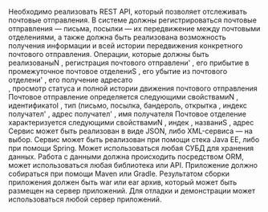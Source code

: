 Необходимо реализовать REST API, который позволяет
отслеживать почтовые отправления.
В системе должны регистрироваться почтовые
отправления — письма, посылки — их передвижение
между почтовыми отделениями, а также должна быть
реализована возможность получения информации и
всей истории передвижения конкретного почтового
отправления.
Операции, которые должны быть реализованыN
, регистрация почтового отправлени'
, его прибытие в промежуточное почтовое отделениS
, его убытие из почтового отделени'
, его получение адресато\
, просмотр статуса и полной истории движения
почтового отправления
Почтовое отправление определяется следующими
свойствамиN
, идентификатоI
, тип (письмо, посылка, бандероль, открытка
, индекс получател'
, адрес получател'
, имя получателя
Почтовое отделение характеризуется следующими
свойствамиN
, индек
, названиS
, адрес
Сервис может быть реализован в виде JSON, либо
XML-сервиса — на выбор.
Сервис может быть реализован при помощи стека Java
EE, либо при помощи Spring.
Может использоваться любая СУБД для хранения
данных.
Работа с данными должна происходить посредством
ORM, может использоваться любая библиотека или
API.
Приложение должно собираться при помощи Maven
или Gradle.
Результатом сборки приложения должен быть war или
ear архив, который может быть размещен на сервер
приложений. Для отладки и демонстрации может
использоваться любой сервер приложений.
